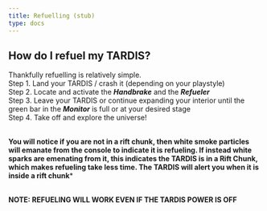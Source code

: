```yaml
---
title: Refuelling (stub)
type: docs
---
```

## How do I refuel my TARDIS?
Thankfully refuelling is relatively simple.<br>
Step 1. Land your TARDIS / crash it (depending on your playstyle)<br>
Step 2. Locate and activate the ***Handbrake*** and the ***Refueler***<br>
Step 3. Leave your TARDIS or continue expanding your interior until the green bar in the ***Monitor*** is full or at your desired stage<br>
Step 4. Take off and explore the universe!<br>

<br>**You will notice if you are not in a rift chunk, then white smoke particles will emanate from the console to indicate it is refueling.
If instead white sparks are emenating from it, this indicates the TARDIS is in a Rift Chunk, which makes refueling take less time. The TARDIS will alert you when it is inside a rift chunk***

<br>**NOTE: REFUELING WILL WORK EVEN IF THE TARDIS POWER IS OFF**
